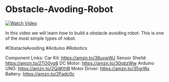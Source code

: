 # Obstacle-Avoding-Robot



[![Watch Video](https://github.com/murtazahassan/Obstacle-Avoding-Robot/blob/master/Obstacle%20Avoiding%20Robot.jpg)](https://youtu.be/6CjdfMwsBbo)

In this video we will learn how to build a obstacle avoiding robot. This is one of the most simple types of robot. 

#ObstacleAvoiding
#Arduino
#Robotics

Component Links: 
Car Kit: https://amzn.to/38uxwWJ
Sensor Sheild: https://amzn.to/2TO0yg8
DC Motor: https://amzn.to/30obzWw
Arduino UNO: https://amzn.to/2QdKthB
Motor Driver: https://amzn.to/35grl6x
Battery: https://amzn.to/2Fadc0c


